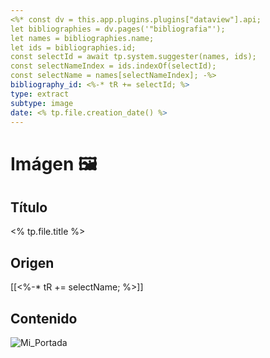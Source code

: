 ```yaml
---
<%* const dv = this.app.plugins.plugins["dataview"].api;
let bibliographies = dv.pages('"bibliografia"');
let names = bibliographies.name;
let ids = bibliographies.id;
const selectId = await tp.system.suggester(names, ids);
const selectNameIndex = ids.indexOf(selectId);
const selectName = names[selectNameIndex]; -%>
bibliography_id: <%-* tR += selectId; %>
type: extract
subtype: image
date: <% tp.file.creation_date() %>
---
```

# Imágen 🖼
## Título
<% tp.file.title %>
## Origen
[[<%-* tR += selectName; %>]]
## Contenido
![Mi_Portada](https://c.tenor.com/6YAY7UTOu14AAAAC/awesome-you-are-awesome.gif)
